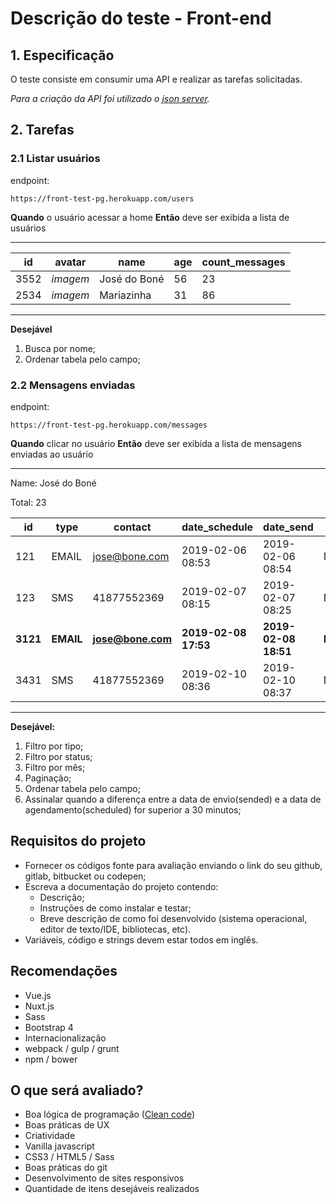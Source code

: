 # Descrição do teste - Front-end

## 1. Especificação
	
O teste consiste em consumir uma API e realizar as tarefas solicitadas.

*Para a criação da API foi utilizado o [json server](https://github.com/typicode/json-server).*

## 2. Tarefas

### 2.1 Listar usuários

endpoint:
 ```
 https://front-test-pg.herokuapp.com/users
 ```

**Quando** o usuário acessar a home
**Então** deve ser exibida a lista de usuários

*********

| id | avatar | name | age | count_messages |
|----|--------|-----|------|----------------|
| 3552 | _imagem_ | José do Boné | 56 | 23 |
| 2534 | _imagem_ | Mariazinha   | 31 | 86 |
*********

**Desejável**

1. Busca por nome;
2. Ordenar tabela pelo campo;

### 2.2 Mensagens enviadas

endpoint:
 ```
 https://front-test-pg.herokuapp.com/messages
 ```

**Quando** clicar no usuário
**Então** deve ser exibida a lista de mensagens enviadas ao usuário

*********
Name: José do Boné

Total: 23

| id | type | contact | date_schedule | date_send | status |
|----|------|---------|--------|--------|--------|
| 121 | EMAIL| jose@bone.com | 2019-02-06 08:53 | 2019-02-06 08:54 | NOT_DELIVERED |
| 123 | SMS  | 41877552369 | 2019-02-07 08:15 | 2019-02-07 08:25 | NOT_DELIVERED |
| **3121** | **EMAIL** | **jose@bone.com** | **2019-02-08 17:53** | **2019-02-08 18:51** | **DELIVERED** |
| 3431 | SMS| 41877552369 | 2019-02-10 08:36 | 2019-02-10 08:37 | NOT_DELIVERED |

*********

**Desejável:**
1. Filtro por tipo;
2. Filtro por status;
3. Filtro por mês;
4. Paginação;
5. Ordenar tabela pelo campo;
6. Assinalar quando a diferença entre a data de envio(sended) e a data de agendamento(scheduled) for superior a 30 minutos;

## Requisitos do projeto
* Fornecer os códigos fonte para avaliação enviando o link do seu github, gitlab, bitbucket ou codepen;
* Escreva a documentação do projeto contendo: 
	* Descrição;
	* Instruções de como instalar e testar;
	* Breve descrição de como foi desenvolvido (sistema operacional, editor de texto/IDE, bibliotecas, etc).
* Variáveis, código e strings devem estar todos em inglês.

## Recomendações
* Vue.js
* Nuxt.js
* Sass 
* Bootstrap 4
* Internacionalização
* webpack / gulp / grunt
* npm / bower

## O que será avaliado?
* Boa lógica de programação ([Clean code](https://de.wikipedia.org/wiki/Clean_Code))
* Boas práticas de UX
* Criatividade
* Vanilla javascript
* CSS3 / HTML5 / Sass
* Boas práticas do git
* Desenvolvimento de sites responsivos
* Quantidade de itens desejáveis realizados